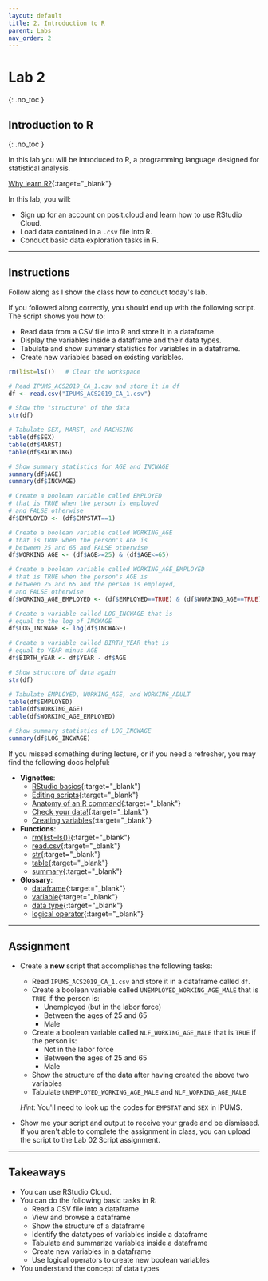 ```yaml
---
layout: default
title: 2. Introduction to R
parent: Labs
nav_order: 2
---
```


# Lab 2
{: .no_toc }

## Introduction to R
{: .no_toc }

In this lab you will be introduced to R, a programming language designed for statistical analysis.

[Why learn R?](/CSUN-Econ-433/docs/vignettes/whyR/){:target="_blank"}

In this lab, you will:
- Sign up for an account on posit.cloud and learn how to use RStudio Cloud.
- Load data contained in a `.csv` file into R.
- Conduct basic data exploration tasks in R.

---

## Instructions

Follow along as I show the class how to conduct today's lab. 

If you followed along correctly, you should end up with the following script. The script shows you how to:
- Read data from a CSV file into R and store it in a dataframe.
- Display the variables inside a dataframe and their data types.
- Tabulate and show summary statistics for variables in a dataframe.
- Create new variables based on existing variables.

```r
rm(list=ls())   # Clear the workspace

# Read IPUMS_ACS2019_CA_1.csv and store it in df
df <- read.csv("IPUMS_ACS2019_CA_1.csv")

# Show the "structure" of the data
str(df)

# Tabulate SEX, MARST, and RACHSING
table(df$SEX)
table(df$MARST)
table(df$RACHSING)

# Show summary statistics for AGE and INCWAGE
summary(df$AGE)
summary(df$INCWAGE)

# Create a boolean variable called EMPLOYED 
# that is TRUE when the person is employed
# and FALSE otherwise
df$EMPLOYED <- (df$EMPSTAT==1)

# Create a boolean variable called WORKING_AGE
# that is TRUE when the person's AGE is 
# between 25 and 65 and FALSE otherwise
df$WORKING_AGE <- (df$AGE>=25) & (df$AGE<=65)

# Create a boolean variable called WORKING_AGE_EMPLOYED
# that is TRUE when the person's AGE is
# between 25 and 65 and the person is employed,
# and FALSE otherwise
df$WORKING_AGE_EMPLOYED <- (df$EMPLOYED==TRUE) & (df$WORKING_AGE==TRUE)

# Create a variable called LOG_INCWAGE that is
# equal to the log of INCWAGE
df$LOG_INCWAGE <- log(df$INCWAGE)

# Create a variable called BIRTH_YEAR that is 
# equal to YEAR minus AGE
df$BIRTH_YEAR <- df$YEAR - df$AGE

# Show structure of data again
str(df)

# Tabulate EMPLOYED, WORKING_AGE, and WORKING_ADULT
table(df$EMPLOYED)
table(df$WORKING_AGE)
table(df$WORKING_AGE_EMPLOYED)

# Show summary statistics of LOG_INCWAGE
summary(df$LOG_INCWAGE)
```

If you missed something during lecture, or if you need a refresher, you may find the following docs helpful:

- **Vignettes**: 
	- [RStudio basics](/CSUN-Econ-433/docs/vignettes/rstudio-basics){:target="_blank"}
	- [Editing scripts](/CSUN-Econ-433/docs/vignettes/editing-scripts){:target="_blank"} 
	- [Anatomy of an R command](/CSUN-Econ-433/docs/vignettes/anatomy){:target="_blank"}
	- [Check your data!](/CSUN-Econ-433/docs/vignettes/checking-data){:target="_blank"}
	- [Creating variables](/CSUN-Econ-433/docs/vignettes/creating-variables){:target="_blank"}
- **Functions**: 
	- [rm(list=ls())](/CSUN-Econ-433/docs/functions/rm-list-ls){:target="_blank"}
	- [read.csv](/CSUN-Econ-433/docs/functions/read-csv){:target="_blank"}
	- [str](/CSUN-Econ-433/docs/functions/str){:target="_blank"}
	- [table](/CSUN-Econ-433/docs/functions/table){:target="_blank"}
	- [summary](/CSUN-Econ-433/docs/functions/summary){:target="_blank"}
- **Glossary**: 
	- [dataframe](/CSUN-Econ-433/docs/glossary/dataframe){:target="_blank"}
	- [variable](/CSUN-Econ-433/docs/glossary/variable){:target="_blank"}
	- [data type](/CSUN-Econ-433/docs/glossary/data-type){:target="_blank"}
	- [logical operator](/CSUN-Econ-433/docs/glossary/logical-operator){:target="_blank"}

---

## Assignment

- Create a **new** script that accomplishes the following tasks:
    - Read `IPUMS_ACS2019_CA_1.csv` and store it in a dataframe called `df`.
    - Create a boolean variable called `UNEMPLOYED_WORKING_AGE_MALE` that is `TRUE` if the person is:
        - Unemployed (but in the labor force)
        - Between the ages of 25 and 65
        - Male
    - Create a boolean variable called `NLF_WORKING_AGE_MALE` that is `TRUE` if the person is:
        - Not in the labor force
        - Between the ages of 25 and 65
        - Male
    - Show the structure of the data after having created the above two variables
    - Tabulate `UNEMPLOYED_WORKING_AGE_MALE` and `NLF_WORKING_AGE_MALE`
    
    *Hint*: You'll need to look up the codes for `EMPSTAT` and `SEX` in IPUMS.
    
- Show me your script and output to receive your grade and be dismissed. If you aren't able to complete the assignment in class, you can upload the script to the Lab 02 Script assignment.

---

## Takeaways

- You can use RStudio Cloud.
- You can do the following basic tasks in R:
    - Read a CSV file into a dataframe
    - View and browse a dataframe
    - Show the structure of a dataframe
    - Identify the datatypes of variables inside a dataframe
    - Tabulate and summarize variables inside a dataframe
    - Create new variables in a dataframe
    - Use logical operators to create new boolean variables
- You understand the concept of data types









